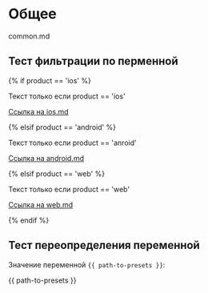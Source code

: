 # Общее

common.md

## Тест фильтрации по перменной

{% if  product == 'ios' %}

Текст только если product == 'ios'

[Ссылка на ios.md](ios.md)

{% elsif product == 'android' %}

Текст только если product == 'anroid'

[Ссылка на android.md](android.md)

{% elsif product == 'web' %}

Текст только если product == 'web'

[Ссылка на web.md](web.md)

{% endif %}

## Тест переопределения переменной

Значение переменной `{{ path-to-presets }}`:

{{ path-to-presets }}